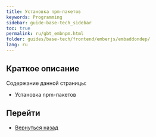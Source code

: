 ```yaml
---
title: Установка npm-пакетов
keywords: Programming
sidebar: guide-base-tech_sidebar
toc: true
permalink: ru/gbt_embnpm.html
folder: guides/base-tech/frontend/emberjs/embaddondep/
lang: ru
---
```


## Краткое описание

Содержание данной страницы:

* Установка npm-пакетов

## Перейти

* [Вернуться назад](gbt_emberjs.html)